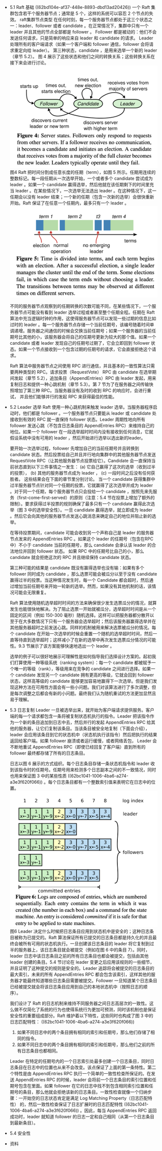 - 5.1 Raft 基础
  ((62bd104e-af37-448e-8893-dbd13ad20426))
  一个 Raft 集群包含若干个服务器节点；通常是 5 个，这样的系统可以容忍 2 个节点的失效。
  raft集群节点类型
  在任何时刻，每一个服务器节点都处于这三个状态之一：leader、follower 或者 candidate 。在正常情况下，集群中只有一个 leader 并且其他的节点全部都是 follower 。
  Follower 都是被动的：他们不会发送任何请求，只是简单的响应来自 leader 和 candidate 的请求。
  Leader 处理所有的客户端请求（如果一个客户端和 follower 通信，follower 会将请求重定向给 leader）。
  第三种状态，candidate ，是用来选举一个新的 leader（章节 5.2）。
  图 4 展示了这些状态和他们之间的转换关系；这些转换关系在接下来会进行讨论。
  ![raft白皮书图4.png](../assets/raft白皮书图4_1656510915916_0.png) 
  图4
  Raft 把时间分割成任意长度的任期（term），如图 5 所示。任期用连续的整数标记。每一段任期从一次选举开始，一个或者多个 candidate 尝试成为 leader 。如果一个 candidate 赢得选举，然后他就在该任期剩下的时间里充当 leader 。在某些情况下，一次选举无法选出 leader 。在这种情况下，这一任期会以没有 leader 结束；一个新的任期（包含一次新的选举）会很快重新开始。Raft 保证了在任意一个任期内，最多只有一个 leader 。
  ![raft白皮书图5.png](../assets/raft白皮书图5_1656511045884_0.png)
  
  不同的服务器节点观察到的任期转换的次数可能不同，在某些情况下，一个服务器节点可能没有看到 leader 选举过程或者甚至整个任期全程。任期在 Raft 算法中充当逻辑时钟的作用，这使得服务器节点可以发现一些过期的信息比如过时的 leader 。每一个服务器节点存储一个当前任期号，该编号随着时间单调递增。服务器之间通信的时候会交换当前任期号；如果一个服务器的当前任期号比其他的小，该服务器会将自己的任期号更新为较大的那个值。如果一个 candidate 或者 leader 发现自己的任期号过期了，它会立即回到 follower 状态。如果一个节点接收到一个包含过期的任期号的请求，它会直接拒绝这个请求。
  
  Raft 算法中服务器节点之间使用 RPC 进行通信，并且基本的一致性算法只需要两种类型的 RPC。请求投票（RequestVote） RPC 由 candidate 在选举期间发起（章节 5.2），追加条目（AppendEntries）RPC 由 leader 发起，用来复制日志和提供一种心跳机制（章节 5.3）。第 7 节为了在服务器之间传输快照增加了第三种 RPC。当服务器没有及时的收到 RPC 的响应时，会进行重试， 并且他们能够并行的发起 RPC 来获得最佳的性能。
- 5.2 Leader 选举
  Raft 使用一种心跳机制来触发 leader 选举。当服务器程序启动时，他们都是 follower 。一个服务器节点只要能从 leader 或 candidate 处接收到有效的 RPC 就一直保持 follower 状态。Leader 周期性地向所有 follower 发送心跳（不包含日志条目的 AppendEntries RPC）来维持自己的地位。如果一个 follower 在一段选举超时时间内没有接收到任何消息，它就假设系统中没有可用的 leader ，然后开始进行选举以选出新的leader。
  
  要开始一次选举过程，follower 先增加自己的当前任期号并且转换到 candidate 状态。然后投票给自己并且并行地向集群中的其他服务器节点发送 RequestVote RPC（让其他服务器节点投票给它）。Candidate 会一直保持当前状态直到以下三件事情之一发生：
  (a) 它自己赢得了这次的选举（收到过半的投票），
  (b) 其他的服务器节点成为 leader ，
  (c) 一段时间之后没有任何获胜者。
  这些结果会在下面的章节里分别讨论。
  当一个 candidate 获得集群中过半服务器节点针对同一个任期的投票，它就赢得了这次选举并成为 leader 。对于同一个任期，每个服务器节点只会投给一个 candidate ，按照先来先服务（first-come-first-served）的原则（注意：5.4 节在投票上增加了额外的限制）。要求获得过半投票的规则确保了最多只有一个 candidate 赢得此次选举（图 3 中的选举安全性）。一旦 candidate 赢得选举，就立即成为 leader 。然后它会向其他的服务器节点发送心跳消息来确定自己的地位并阻止新的选举。
  
  在等待投票期间，candidate 可能会收到另一个声称自己是 leader 的服务器节点发来的 AppendEntries RPC 。如果这个 leader 的任期号（包含在RPC中）不小于 candidate 当前的任期号，那么 candidate 会承认该 leader 的合法地位并回到 follower 状态。 如果 RPC 中的任期号比自己的小，那么 candidate 就会拒绝这次的 RPC 并且继续保持 candidate 状态。
  
  第三种可能的结果是 candidate 既没有赢得选举也没有输：如果有多个 follower 同时成为 candidate ，那么选票可能会被瓜分以至于没有 candidate 赢得过半的投票。当这种情况发生时，每一个 Candidate 都会超时，然后通过增加当前任期号来开始一轮新的选举。然而，如果没有其他机制的话，该情况可能会无限重复。
  
  Raft 算法使用随机选举超时时间的方法来确保很少发生选票瓜分的情况，就算发生也能很快地解决。为了阻止选票一开始就被瓜分，选举超时时间是从一个固定的区间（例如 150-300 毫秒）随机选择。这样可以把服务器都分散开以至于在大多数情况下只有一个服务器会选举超时；然后该服务器赢得选举并在其他服务器超时之前发送心跳。同样的机制被用来解决选票被瓜分的情况。每个 candidate 在开始一次选举的时候会重置一个随机的选举超时时间，然后一直等待直到选举超时；这样减小了在新的选举中再次发生选票瓜分情况的可能性。9.3 节展示了该方案能够快速地选出一个 leader 。
  
  选举的例子可以很好地展示可理解性是如何指导我们选择设计方案的。起初我们打算使用一种等级系统（ranking system）：每一个 candidate 都被赋予一个唯一的等级（rank），等级用来在竞争的 candidate 之间进行选择。如果一个 candidate 发现另一个 candidate 拥有更高的等级，它就会回到 follower 状态，这样高等级的 candidate 能够更加容易地赢得下一次选举。但是我们发现这种方法在可用性方面会有一些小问题。我们对该算法进行了多次调整，但是每次调整之后都会有新的小问题。最终我们认为随机重试的方法更加显然且易于理解。
- 5.3 日志复制
  Leader 一旦被选举出来，就开始为客户端请求提供服务。客户端的每一个请求都包含一条将被复制状态机执行的指令。Leader 把该指令作为一个新的条目追加到日志中去，然后并行的发起 AppendEntries RPC 给其他的服务器，让它们复制该条目。当该条目被安全地复制（下面会介绍），leader 会应用该条目到它的状态机中（状态机执行该指令）然后把执行的结果返回给客户端。如果 follower 崩溃或者运行缓慢，或者网络丢包， Leader 会不断地重试 AppendEntries RPC（即使已经回复了客户端）直到所有的 follower 最终都存储了所有的日志条目。
  
  日志以图 6 展示的方式组织。每个日志条目存储一条状态机指令和 leader 收到该指令时的任期号。任期号用来检测多个日志副本之间的不一致情况，同时也用来保证图 3 中的某些性质 ((62bc1041-1006-4ba6-a274-a3e3f620f066)) 。每个日志条目都有一个整数索引值来表明它在日志中的位置。
  ![raft白皮书图6.png](../assets/raft白皮书图6_1656556871203_0.png)
  图6
  Leader 决定什么时候把日志条目应用到状态机中是安全的；这种日志条目被称为已提交的。Raft 算法保证所有已提交的日志条目都是持久化的并且最终会被所有可用的状态机执行。一旦创建该日志条目的 leader 将它复制到过半的服务器上，该日志条目就会被提交（例如在图 6 中的条目 7）。同时，leader 日志中该日志条目之前的所有日志条目也都会被提交，包括由其他 leader 创建的条目。5.4 节讨论在 leader 变更之后应用该规则的一些细节，并且证明了这种提交的规则是安全的。Leader 追踪将会被提交的日志条目的最大索引，未来的所有 AppendEntries RPC 都会包含该索引，这样其他的服务器才能最终知道哪些日志条目需要被提交。Follower 一旦知道某个日志条目已经被提交就会将该日志条目应用到自己的本地状态机中（按照日志的顺序）。
  
  我们设计了 Raft 的日志机制来维持不同服务器之间日志高层次的一致性。这么做不仅简化了系统的行为也使得系统行为更加可预测，同时该机制也是保证安全性的重要组成部分。Raft 维护着以下特性，这些同时也构成了图 3 中的日志匹配特性： ((62bc1041-1006-4ba6-a274-a3e3f620f066))
  1. 如果不同日志中的两个条目拥有相同的索引和任期号，那么他们存储了相同的指令。
  2. 如果不同日志中的两个条目拥有相同的索引和任期号，那么他们之前的所有日志条目也都相同。
  
  Leader 在特定的任期号内的一个日志索引处最多创建一个日志条目，同时日志条目在日志中的位置也从来不会改变。该点保证了上面的第一条特性。第二个特性是由 AppendEntries RPC 执行一个简单的一致性检查所保证的。在发送 AppendEntries RPC 的时候，leader 会将前一个日志条目的索引位置和任期号包含在里面。如果 follower 在它的日志中找不到包含相同索引位置和任期号的条目，那么他就会拒绝该新的日志条目。一致性检查就像一个归纳步骤：一开始空的日志状态肯定是满足 Log Matching Property（日志匹配特性） 的，然后一致性检查保证了日志扩展时的日志匹配特性 ((62bc1041-1006-4ba6-a274-a3e3f620f066)) 。因此，每当 AppendEntries RPC 返回成功时，leader 就知道 follower 的日志一定和自己相同（从第一个日志条目到最新条目）。
- 5.4 安全性
- 资料